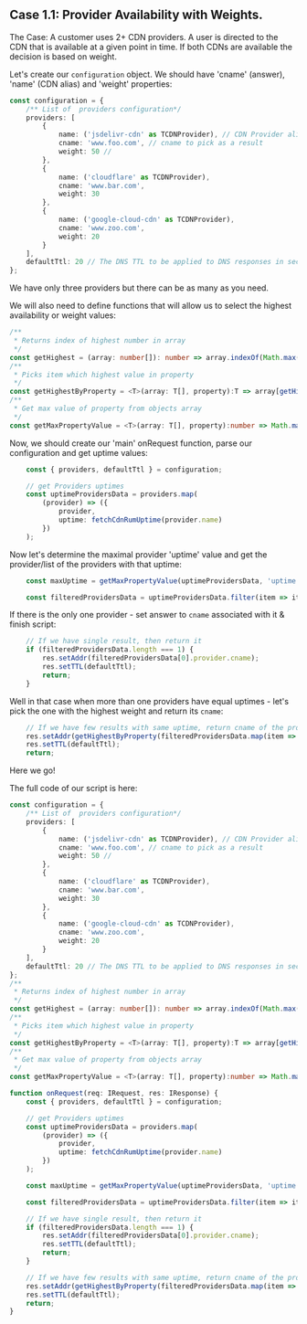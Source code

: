 ## Case 1.1: Provider Availability with Weights. <a name="case1.1"></a>

The Case: A customer uses 2+ CDN providers. A user is directed to the CDN that is available at a given point in time. If both CDNs are available the decision is based on weight.

Let's create our `configuration` object. We should have 'cname' (answer), 'name' (CDN alias) and 'weight' properties:
```typescript
const configuration = {
    /** List of  providers configuration*/
    providers: [
        {
            name: ('jsdelivr-cdn' as TCDNProvider), // CDN Provider alias to work with
            cname: 'www.foo.com', // cname to pick as a result
            weight: 50 // 
        },
        {
            name: ('cloudflare' as TCDNProvider),
            cname: 'www.bar.com',
            weight: 30
        },
        {
            name: ('google-cloud-cdn' as TCDNProvider),
            cname: 'www.zoo.com',
            weight: 20
        }
    ],
    defaultTtl: 20 // The DNS TTL to be applied to DNS responses in seconds.
};
```
We have only three providers but there can be as many as you need.

We will also need to define functions that will allow us to select the highest availability or weight values:
```typescript
/**
 * Returns index of highest number in array
 */
const getHighest = (array: number[]): number => array.indexOf(Math.max(...array));
/**
 * Picks item which highest value in property
 */
const getHighestByProperty = <T>(array: T[], property):T => array[getHighest(array.map(item => item[property]))];
/**
 * Get max value of property from objects array
 */
const getMaxPropertyValue = <T>(array: T[], property):number => Math.max(...array.map(item => item[property]));
```
Now, we should create our 'main' onRequest function, parse our configuration and get uptime values:
```typescript
    const { providers, defaultTtl } = configuration;

    // get Providers uptimes
    const uptimeProvidersData = providers.map(
        (provider) => ({
            provider,
            uptime: fetchCdnRumUptime(provider.name)
        })
    );
```
Now let's determine the maximal provider 'uptime' value and get the provider/list of the providers with that uptime:
```typescript
    const maxUptime = getMaxPropertyValue(uptimeProvidersData, 'uptime');

    const filteredProvidersData = uptimeProvidersData.filter(item => item.uptime >= maxUptime);
```
If there is the only one provider -  set answer to `cname` associated with it & finish script:
```typescript
    // If we have single result, then return it
    if (filteredProvidersData.length === 1) {
        res.setAddr(filteredProvidersData[0].provider.cname);
        res.setTTL(defaultTtl);
        return;
    }
```
Well in that case when more than one providers have equal uptimes - let's pick the one with the highest weight and return its `cname`:
```typescript
    // If we have few results with same uptime, return cname of the provider with highest weight
    res.setAddr(getHighestByProperty(filteredProvidersData.map(item => item.provider), 'weight').cname);
    res.setTTL(defaultTtl);
    return;
```
Here we go!

The full code of our script is here:
```typescript
const configuration = {
    /** List of  providers configuration*/
    providers: [
        {
            name: ('jsdelivr-cdn' as TCDNProvider), // CDN Provider alias to work with
            cname: 'www.foo.com', // cname to pick as a result
            weight: 50 // 
        },
        {
            name: ('cloudflare' as TCDNProvider),
            cname: 'www.bar.com',
            weight: 30
        },
        {
            name: ('google-cloud-cdn' as TCDNProvider),
            cname: 'www.zoo.com',
            weight: 20
        }
    ],
    defaultTtl: 20 // The DNS TTL to be applied to DNS responses in seconds.
};
/**
 * Returns index of highest number in array
 */
const getHighest = (array: number[]): number => array.indexOf(Math.max(...array));
/**
 * Picks item which highest value in property
 */
const getHighestByProperty = <T>(array: T[], property):T => array[getHighest(array.map(item => item[property]))];
/**
 * Get max value of property from objects array
 */
const getMaxPropertyValue = <T>(array: T[], property):number => Math.max(...array.map(item => item[property]));

function onRequest(req: IRequest, res: IResponse) {
    const { providers, defaultTtl } = configuration;

    // get Providers uptimes
    const uptimeProvidersData = providers.map(
        (provider) => ({
            provider,
            uptime: fetchCdnRumUptime(provider.name)
        })
    );

    const maxUptime = getMaxPropertyValue(uptimeProvidersData, 'uptime');

    const filteredProvidersData = uptimeProvidersData.filter(item => item.uptime >= maxUptime);

    // If we have single result, then return it
    if (filteredProvidersData.length === 1) {
        res.setAddr(filteredProvidersData[0].provider.cname);
        res.setTTL(defaultTtl);
        return;
    }

    // If we have few results with same uptime, return cname of the provider with highest weight
    res.setAddr(getHighestByProperty(filteredProvidersData.map(item => item.provider), 'weight').cname);
    res.setTTL(defaultTtl);
    return;
}
```